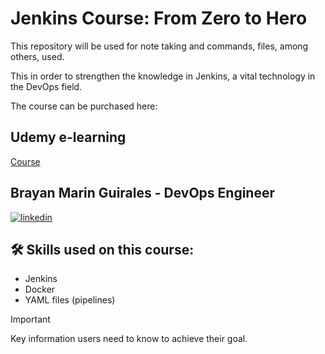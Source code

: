 
# Jenkins Course: From Zero to Hero

This repository will be used for note taking and commands, files, among others, used.

This in order to strengthen the knowledge in Jenkins, a vital technology in the DevOps field.

The course can be purchased here:

## Udemy e-learning
[Course](https://www.udemy.com/course/jenkins-from-zero-to-hero)

## Brayan Marin Guirales - DevOps Engineer
[![linkedin](https://img.shields.io/badge/linkedin-0A66C2?style=for-the-badge&logo=linkedin&logoColor=white)](https://www.linkedin.com/in/brayan-marin-guirales/)

## 🛠 Skills used on this course:
- Jenkins
- Docker
- YAML files (pipelines)

> [!IMPORTANT]
> Key information users need to know to achieve their goal.
